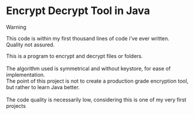 # Encrypt Decrypt Tool in Java
>[!WARNING]
> This code is within my first thousand lines of code i've ever written. <br>
> Quality not assured.

This is a program to encrypt and decrypt files or folders. <br>
<br>
The algorithm used is symmetrical and without keystore, for ease of implementation.<br>
The point of this project is not to create a production grade encryption tool, but rather to learn Java better.<br>
<br>
The code quality is necessarily low, considering this is one of my very first projects
